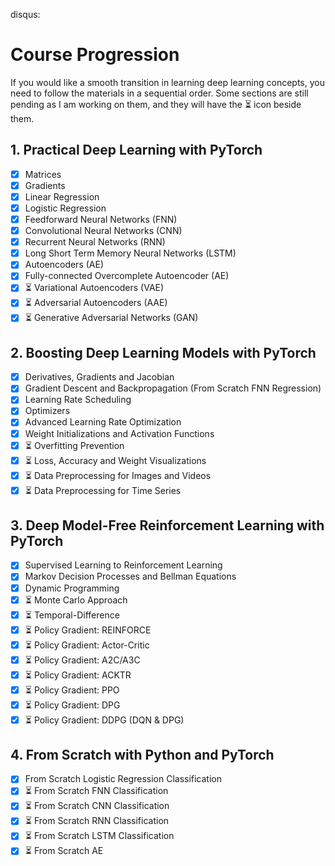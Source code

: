 disqus:

# Course Progression
If you would like a smooth transition in learning deep learning concepts, you need to follow the materials in a sequential order. Some sections are still pending as I am working on them, and they will have the :hourglass_flowing_sand: icon beside them.


## 1. Practical Deep Learning with PyTorch
* [x] Matrices
* [x] Gradients
* [x] Linear Regression
* [x] Logistic Regression
* [x] Feedforward Neural Networks (FNN)
* [x] Convolutional Neural Networks (CNN)
* [x] Recurrent Neural Networks (RNN)
* [x] Long Short Term Memory Neural Networks (LSTM)
* [x] Autoencoders (AE)
* [x] Fully-connected Overcomplete Autoencoder (AE)
* [x] :hourglass_flowing_sand: Variational Autoencoders (VAE)
* [x] :hourglass_flowing_sand: Adversarial Autoencoders (AAE)
* [x] :hourglass_flowing_sand: Generative Adversarial Networks (GAN)

## 2. Boosting Deep Learning Models with PyTorch
* [x] Derivatives, Gradients and Jacobian
* [x] Gradient Descent and Backpropagation (From Scratch FNN Regression)
* [x] Learning Rate Scheduling
* [x] Optimizers
* [x] Advanced Learning Rate Optimization
* [x] Weight Initializations and Activation Functions
* [x] :hourglass_flowing_sand: Overfitting Prevention
* [x] :hourglass_flowing_sand: Loss, Accuracy and Weight Visualizations
* [x] :hourglass_flowing_sand: Data Preprocessing for Images and Videos
* [x] :hourglass_flowing_sand: Data Preprocessing for Time Series

## 3. Deep Model-Free Reinforcement Learning with PyTorch
* [x] Supervised Learning to Reinforcement Learning
* [x] Markov Decision Processes and Bellman Equations
* [x] Dynamic Programming
* [x] :hourglass_flowing_sand: Monte Carlo Approach
* [x] :hourglass_flowing_sand: Temporal-Difference
* [x] :hourglass_flowing_sand: Policy Gradient: REINFORCE
* [x] :hourglass_flowing_sand: Policy Gradient: Actor-Critic
* [x] :hourglass_flowing_sand: Policy Gradient: A2C/A3C
* [x] :hourglass_flowing_sand: Policy Gradient: ACKTR
* [x] :hourglass_flowing_sand: Policy Gradient: PPO
* [x] :hourglass_flowing_sand: Policy Gradient: DPG
* [x] :hourglass_flowing_sand: Policy Gradient: DDPG (DQN & DPG)

## 4. From Scratch with Python and PyTorch
* [x] From Scratch Logistic Regression Classification
* [x] :hourglass_flowing_sand: From Scratch FNN Classification
* [x] :hourglass_flowing_sand: From Scratch CNN Classification
* [x] :hourglass_flowing_sand: From Scratch RNN Classification
* [x] :hourglass_flowing_sand: From Scratch LSTM Classification
* [x] :hourglass_flowing_sand: From Scratch AE